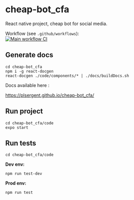 # cheap-bot_cfa
React native project, cheap bot for social media.

Workflow (see `.github/workflows`):<br>
[![Main workflow CI](https://github.com/PLsergent/cheap-bot_cfa/workflows/Node.js%20CI/badge.svg)](https://github.com/PLsergent/cheap-bot_cfa/actions?query=workflow%3A%22Node.js+CI%22)

## Generate docs
```
cd cheap-bot_cfa
npm i -g react-docgen
react-docgen ./code/components/* | ./docs/buildDocs.sh
```

Docs available here :

https://plsergent.github.io/cheap-bot_cfa/

## Run project
```
cd cheap-bot_cfa/code
expo start
```

## Run tests
```
cd cheap-bot_cfa/code
```

**Dev env:**
```
npm run test-dev
```

**Prod env:**
```
npm run test
```
